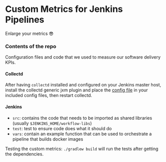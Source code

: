 # Custom Metrics for Jenkins Pipelines 
Enlarge your metrics 😎

### Contents of the repo

Configuration files and code that we used to measure our software delivery KPIs.

#### Collectd

After having `collectd` installed and configured on your Jenkins master host, install the collectd generic jxm plugin and place the [config file](./collectd/jmx-jenkins.conf) in your included config files, then restart collectd.

#### Jenkins

* `src`: contains the code that needs to be imported as shared libraries (usually `$JENKINS_HOME/workflow-libs`)
* `test`: test to ensure code does what it should do
* `vars`: contain an example function that can be used to orchestrate a pipeline that builds docker images

Testing the custom metrics: `./gradlew build` will run the tests after getting the dependencies. 

